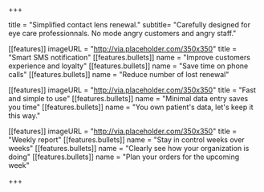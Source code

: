 +++

title = "Simplified contact lens renewal."
subtitle= "Carefully designed for eye care professionnals. No mode angry customers and angry staff."

[[features]]
  imageURL = "http://via.placeholder.com/350x350"
  title = "Smart SMS notification"
  [[features.bullets]]
    name = "Improve customers experience and loyalty"
  [[features.bullets]]
    name = "Save time on phone calls"
  [[features.bullets]]
    name = "Reduce number of lost renewal"

[[features]]
  imageURL = "http://via.placeholder.com/350x350"
  title = "Fast and simple to use"
  [[features.bullets]]
    name = "Minimal data entry saves you time"
  [[features.bullets]]
    name = "You own patient's data, let's keep it this way."

[[features]]
  imageURL = "http://via.placeholder.com/350x350"
  title = "Weekly report"
  [[features.bullets]]
    name = "Stay in control weeks over weeks"
  [[features.bullets]]
    name = "Clearly see how your organization is doing"
  [[features.bullets]]
    name = "Plan your orders for the upcoming week"
    

+++
